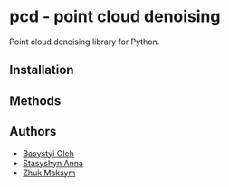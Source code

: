 # pcd - point cloud denoising
Point cloud denoising library for Python.  
## Installation
## Methods
## Authors
* [Basystyi Oleh](https://github.com/n1n1n1q)
* [Stasyshyn Anna]()
* [Zhuk Maksym]()
